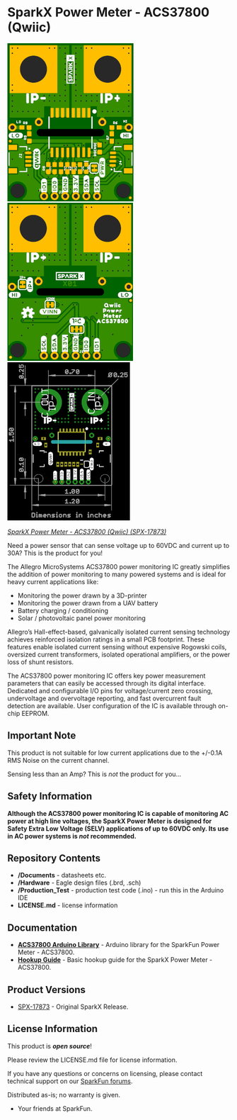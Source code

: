 SparkX Power Meter - ACS37800 (Qwiic)
===================================================

![SparkX Power Meter - ACS37800](./img/Top.png)
![SparkX Power Meter - ACS37800](./img/Bottom.png)
![SparkX Power Meter - ACS37800](./img/Dimensions.png)

[*SparkX Power Meter - ACS37800 (Qwiic) (SPX-17873)*](https://www.sparkfun.com/products/17873)

Need a power sensor that can sense voltage up to 60VDC and current up to 30A? This is the product for you!

The Allegro MicroSystems ACS37800 power monitoring IC greatly simplifies the addition of power monitoring to many powered systems and is ideal for
heavy current applications like:
- Monitoring the power drawn by a 3D-printer
- Monitoring the power drawn from a UAV battery
- Battery charging / conditioning
- Solar / photovoltaic panel power monitoring

Allegro’s Hall-effect-based, galvanically isolated current sensing technology achieves reinforced isolation ratings in a small PCB footprint.
These features enable isolated current sensing without expensive Rogowski coils, oversized current transformers, isolated operational amplifiers,
or the power loss of shunt resistors.

The ACS37800 power monitoring IC offers key power measurement parameters that can easily be accessed through its digital interface. Dedicated and
configurable I/O pins for voltage/current zero crossing, undervoltage and overvoltage reporting, and fast overcurrent fault detection are available.
User configuration of the IC is available through on-chip EEPROM.

Important Note
-------------------
This product is not suitable for low current applications due to the +/-0.1A RMS Noise on the current channel.

Sensing less than an Amp? This is _not_ the product for you...

Safety Information
-------------------
**Although the ACS37800 power monitoring IC is capable of monitoring AC power at high line voltages, the SparkX Power Meter is designed for
Safety Extra Low Voltage (SELV) applications of up to 60VDC only. Its use in AC power systems is _not_ recommended.**

Repository Contents
-------------------
* **/Documents** - datasheets etc.
* **/Hardware** - Eagle design files (.brd, .sch)
* **/Production_Test** - production test code (.ino) - run this in the Arduino IDE
* **LICENSE.md** - license information

Documentation
--------------
* **[ACS37800 Arduino Library](https://github.com/sparkfun/SparkFun_ACS37800_Power_Monitor_Arduino_Library)** - Arduino library for the SparkFun Power Meter - ACS37800.
* **[Hookup Guide]()** - Basic hookup guide for the SparkX Power Meter - ACS37800.

Product Versions
----------------
* [SPX-17873](https://www.sparkfun.com/products/17873) - Original SparkX Release.

License Information
-------------------

This product is _**open source**_!

Please review the LICENSE.md file for license information.

If you have any questions or concerns on licensing, please contact technical support on our [SparkFun forums](https://forum.sparkfun.com/viewforum.php?f=123).

Distributed as-is; no warranty is given.

- Your friends at SparkFun.
